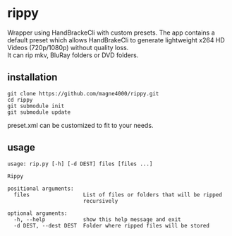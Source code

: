 rippy
=====

Wrapper using HandBrackeCli with custom presets.
The app contains a default preset which allows HandBrakeCli to generate lightweight x264 HD Videos (720p/1080p) without quality loss.  
It can rip mkv, BluRay folders or DVD folders.  

installation
------------
```
git clone https://github.com/magne4000/rippy.git
cd rippy
git submodule init
git submodule update
```
preset.xml can be customized to fit to your needs.

usage
-----
```
usage: rip.py [-h] [-d DEST] files [files ...]

Rippy

positional arguments:
  files                 List of files or folders that will be ripped
                        recursively

optional arguments:
  -h, --help            show this help message and exit
  -d DEST, --dest DEST  Folder where ripped files will be stored
```
